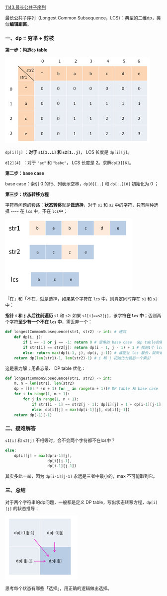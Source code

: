 [1143.最长公共子序列](https://leetcode-cn.com/problems/longest-common-subsequence)

最长公共子序列（Longest Common Subsequence，LCS）：典型的二维dp，类似**编辑距离**。

### 一、dp  =  穷举 + 剪枝

**第一步：构造`dp`  table**

<img src="../pictures/LCS/dp.png" style="zoom: 50%;" />

`dp[i][j]` ：**对于 `s1[1..i]` 和 `s2[1..j]`**， LCS 长度是 `dp[i][j]`。

`d[2][4] `：对于 `"ac"` 和 `"babc"`， LCS 长度是 2。求解`dp[3][6]`。

**第二步：base case**

base case：索引 0 的行、列表示空串，`dp[0][..]` 和 `dp[..][0]` 初始化为 0 ；

**第三步：状态转移方程**

字符串问题的套路：**状态转移**就是**做选择**，对于 `s1` 和 `s2` 中的字符，只有两种选择 ---- 在 `lcs` 中，不在 `lcs`中；

<img src="../pictures/LCS/lcs.png" style="zoom: 50%;" />

「在」和「不在」就是选择，如果某个字符在 `lcs` 中，则肯定同时存在 `s1` 和 `s2` 中：

**指针 `i` 和 `j` 从后往前遍历** `s1` 和 `s2`: 如果 `s1[i]==s2[j]`，该字符**在 `lcs` 中**；否则两个字符**至少有一个不在 `lcs` 中**，需丢弃一个：

```python
def longestCommonSubsequence(str1, str2) -> int: # 递归
    def dp(i, j):
        if i == -1 or j == -1: return 0 # 空串的 base case （dp table的第0行/列）
        if str1[i] == str2[j]: return dp(i - 1, j - 1) + 1 # 找到1个 lcs 中的元素，前移i、j一位
        else: return max(dp(i-1, j), dp(i, j-1)) # 谁能让 lcs 最长，就听谁的
    return dp(len(str1)-1, len(str2)-1) # i 和 j 初始化为最后一个索引
```

这是暴力解；用备忘录、 DP table 优化：

```python
def longestCommonSubsequence(str1, str2) -> int:
    m, n = len(str1), len(str2)
    dp = [[0] * (n + 1) for _ in range(m + 1)]# DP table 和 base case
    for i in range(1, m + 1):
        for j in range(1, n + 1):
            if str1[i - 1] == str2[j - 1]: dp[i][j] = 1 + dp[i-1][j-1]	# 找到1个 lcs 中的字符
            else: dp[i][j] = max(dp[i-1][j], dp[i][j-1])
    return dp[-1][-1]
```

### 二、疑难解答

 `s1[i]` 和 `s2[j]` 不相等时，会不会两个字符都不在lcs中？

```python
else:
    dp[i][j] = max(dp[i-1][j], 
                   dp[i][j-1],
                   dp[i-1][j-1])
```

其实多此一举，因为 `dp[i-1][j-1]` 永远是三者中最小的，max 不可能取到它。

### 三、总结

对于两个字符串的dp问题，一般都是定义 DP table，写出状态转移方程，`dp[i][j]` 的状态推导：

<img src="../pictures/LCS/3.png" style="zoom:50%;" />

思考每个状态有哪些「选择」，用正确的逻辑做出选择。

